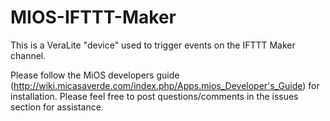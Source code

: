 # MIOS-IFTTT-Maker
This is a VeraLite "device" used to trigger events on the IFTTT Maker channel.

Please follow the MiOS developers guide (http://wiki.micasaverde.com/index.php/Apps.mios_Developer's_Guide) for installation. Please feel free to post questions/comments in the issues section for assistance.

